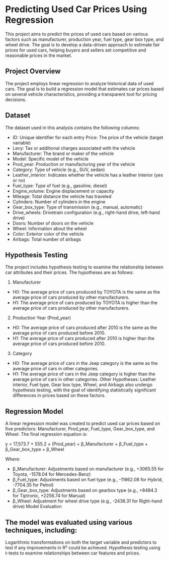 # Predicting Used Car Prices Using Regression
This project aims to predict the prices of used cars based on various factors such as manufacturer, production year, fuel type, gear box type, and wheel drive. The goal is to develop a data-driven approach to estimate fair prices for used cars, helping buyers and sellers set competitive and reasonable prices in the market.

## Project Overview
The project employs linear regression to analyze historical data of used cars. The goal is to build a regression model that estimates car prices based on several vehicle characteristics, providing a transparent tool for pricing decisions.

## Dataset
The dataset used in this analysis contains the following columns:

- ID: Unique identifier for each entry
Price: The price of the vehicle (target variable)
- Levy: Tax or additional charges associated with the vehicle
- Manufacturer: The brand or maker of the vehicle
- Model: Specific model of the vehicle
- Prod_year: Production or manufacturing year of the vehicle
- Category: Type of vehicle (e.g., SUV, sedan)
- Leather_interior: Indicates whether the vehicle has a leather interior (yes or no)
- Fuel_type: Type of fuel (e.g., gasoline, diesel)
- Engine_volume: Engine displacement or capacity
- Mileage: Total distance the vehicle has traveled
- Cylinders: Number of cylinders in the engine
- Gear_box_type: Type of transmission (e.g., manual, automatic)
- Drive_wheels: Drivetrain configuration (e.g., right-hand drive, left-hand drive)
- Doors: Number of doors on the vehicle
- Wheel: Information about the wheel
- Color: Exterior color of the vehicle
- Airbags: Total number of airbags

## Hypothesis Testing
The project includes hypothesis testing to examine the relationship between car attributes and their prices. The hypotheses are as follows:

1. Manufacturer
- H0: The average price of cars produced by TOYOTA is the same as the average price of cars produced by other manufacturers.
- H1: The average price of cars produced by TOYOTA is higher than the average price of cars produced by other manufacturers.
2. Production Year (Prod_year)
- H0: The average price of cars produced after 2010 is the same as the average price of cars produced before 2010.
- H1: The average price of cars produced after 2010 is higher than the average price of cars produced before 2010.
3. Category
- H0: The average price of cars in the Jeep category is the same as the average price of cars in other categories.
- H1: The average price of cars in the Jeep category is higher than the average price of cars in other categories.
Other Hypotheses:
Leather interior, Fuel type, Gear box type, Wheel, and Airbags also undergo hypothesis testing, with the goal of identifying statistically significant differences in prices based on these factors.

## Regression Model
A linear regression model was created to predict used car prices based on five predictors: Manufacturer, Prod_year, Fuel_type, Gear_box_type, and Wheel. The final regression equation is:

y = 17,573.7 + 555.2 × (Prod_year) + β_Manufacturer + β_Fuel_type + β_Gear_box_type + β_Wheel

Where:
- β_Manufacturer: Adjustments based on manufacturer (e.g., +3065.55 for Toyota, -1578.04 for Mercedes-Benz)
- β_Fuel_type: Adjustments based on fuel type (e.g., -11662.08 for Hybrid, -7704.35 for Petrol)
- β_Gear_box_type: Adjustments based on gearbox type (e.g., +8484.3 for Tiptronic, +2256.74 for Manual)
- β_Wheel: Adjustment for wheel drive type (e.g., -2436.31 for Right-hand drive)
Model Evaluation

## The model was evaluated using various techniques, including:

Logarithmic transformations on both the target variable and predictors to test if any improvements in R² could be achieved.
Hypothesis testing using t-tests to examine relationships between car features and prices.
